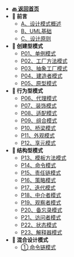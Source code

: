 <!-- 侧边栏 _sidebar.md -->

+ [**:back: 返回首页**](/index/)
+ **:art: 前言**
  + [A、设计模式概述](/后端/设计模式/A_设计模式概述.md)
  + [B、UML基础](/后端/设计模式/B_UML基础.md)
  + [C、设计原则](/后端/设计模式/C_设计原则)
+ **:art: 创建型模式**
  + [P01、单例模式](/后端/设计模式/P01_单例模式.md)
  + [P02、工厂方法模式](/后端/设计模式/0)
  + [P03、抽象工厂模式](/后端/设计模式/0)
  + [P04、建造者模式](/后端/设计模式/0)
  + [P05、原型模式](/后端/设计模式/0)
+ **:art: 行为型模式**
  + [P06、代理模式](/后端/设计模式/0)
  + [P07、装饰模式](/后端/设计模式/0)
  + [P08、适配模式](/后端/设计模式/0)
  + [P09、组合模式](/后端/设计模式/0)
  + [P10、桥梁模式](/后端/设计模式/0)
  + [P11、外观模式](/后端/设计模式/0)
  + [P12、享元模式](/后端/设计模式/0)
+ **:art: 结构型模式**
  + [P13、模板方法模式](/后端/设计模式/0)
  + [P14、命令模式](/后端/设计模式/0)
  + [P15、责任链模式](/后端/设计模式/0)
  + [P16、策略模式](/后端/设计模式/0)
  + [P17、迭代模式](/后端/设计模式/0)
  + [P18、中介者模式](/后端/设计模式/0)
  + [P19、观察者模式](/后端/设计模式/0)
  + [P20、备忘录模式](/后端/设计模式/0)
  + [P21、访问者模式](/后端/设计模式/0)
  + [P22、状态模式](/后端/设计模式/0)
  + [P23、解释器模式](/后端/设计模式/0)
+ **:art: 混合设计模式**
  + [① 命令链模式](/后端/设计模式/0)
